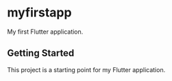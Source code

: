 # myfirstapp

My first Flutter application.

## Getting Started

This project is a starting point for my Flutter application.

